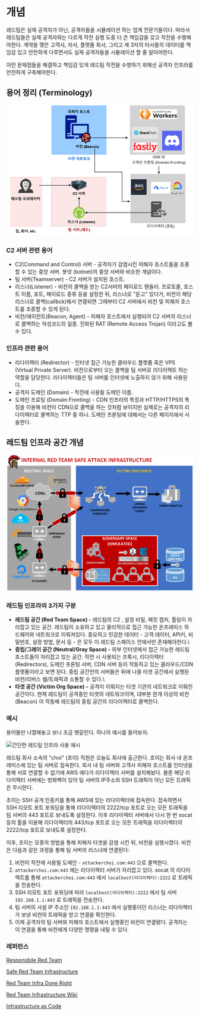 # 개념

레드팀은 실제 공격자가 아닌, 공격자들을 시뮬레이션 하는 업계 전문가들이다. 따라서 레드팀들은 실제 공격자와는 다르게 작전 실행 도중 더 큰 책임감을 갖고 작전을 수행해야한다. 계약을 맺은 고객사, 자사, 플랫폼 회사, 그리고 제 3자의 타사들의 데이터를 책임감 있고 안전하게 다루면서도 실제 공격자들을 시뮬레이션 할 줄 알아야한다.

이런 문제점들을 해결하고 책임감 있게 레드팀 작전을 수행하기 위해선 공격자 인프라를 안전하게 구축해야한다.

## 용어 정리 (Terminology)

![레드팀 용어 정리](../.gitbook/assets/용어정리.drawio.png)

### C2 서버 관련 용어

* C2(Command and Control) 서버 - 공격자가 감염시킨 피해자 호스트들을 조종할 수 있는 중앙 서버. 봇넷 (botnet)의 중앙 서버와 비슷한 개념이다.
* 팀 서버(Teamserver) - C2 서버가 설치된 호스트.
* 리스너(Listener) - 비컨의 콜백을 받는 C2서버의 페이로드 핸들러. 프로토콜, 호스트 이름, 포트, 페이로드 종류 등을 설정한 뒤, 리스너로 "듣고" 있다가, 비컨이 해당 리스너로 콜백(callbck)해서 연결되면 그때부터 C2 서버에서 비컨 및 피해자 호스트를 조종할 수 있게 된다.
* 비컨/에이전트(Beacon, Agent) - 피해자 호스트에서 실행되어 C2 서버의 리스너로 콜백하는 악성코드의 일종. 진화된 RAT (Remote Access Trojan) 이라고도 볼 수 있다.

### 인프라 관련 용어

* 리다이렉터 (Redirector) - 인터넷 접근 가능한 클라우드 플랫폼 혹은 VPS (Virtual Private Server). 비컨으로부터 오는 콜백을 팀 서버로 리다이렉트 하는 역할을 담당한다. 리다이렉터들은 팀 서버를 인터넷에 노출하지 않기 위해 사용된다.
* 공격자 도메인 (Domain) - 작전에 사용될 도메인 이름.
* 도메인 프로팅 (Domain Fronting) - CDN 인프라의 특징과 HTTP/HTTPS의 특징을 이용해 비컨이 CDN으로 콜백을 하는 것처럼 보이지만 실제로는 공격자의 리다이렉터로 콜백하는 TTP 중 하나. 도메인 프론팅에 대해서는 다른 페이지에서 서술한다.

## 레드팀 인프라 공간 개념

![https://malcomvetter.medium.com/safe-red-team-infrastructure-c5d6a0f13fac Tim MalcomVetter의 안전한 레드팀 인프라 중.](<../.gitbook/assets/image (2) (1) (1) (1) (1).png>)

### 레드팀 인프라의 3가지 구분

* **레드팀 공간 (Red Team Space) -** 레드팀의 C2 , 설정 비밀, 패킷 캡처, 툴링이 자리잡고 있는 공간. 레드팀이 소유하고 있고 물리적으로 접근 가능한 온프레미스 하드웨어와 네트워크로 이뤄져있다. 중요하고 민감한 데이터 - 고객 데이터, API키, 비밀번호, 설정 방법, 문서 등 - 은 모두 이 레드팀 스페이스 안에서만 존재해야한다.\\
* **중립/그레이 공간 (Neutral/Gray Space) -** 외부 인터넷에서 접근 가능한 레드팀 호스트들이 자리잡고 있는 공간. 작전 시 사용되는 프록시, 리다이렉터 (Redirectors), 도메인 프론팅 서버, CDN 서버 등이 작동하고 있는 클라우드/CDN 플랫폼이라고 보면 된다. 중립 공간안의 서버들은 뒤에 나올 타겟 공간에서 실행된 비컨/리버스 쉘/트래픽과 소통할 수 있다.\\
* **타겟 공간 (Victim Org Space) -** 공격이 이뤄지는 타겟 기관의 네트워크로 이뤄진 공간이다. 현재 레드팀이 공격중인 타겟의 네트워크이며, 대부분 한개 이상의 비컨 (Beacon) 이 작동해 레드팀의 중립 공간의 리다이렉터로 콜백한다.

### 예시

용어들만 나열해놓고 보니 조금 헷갈린다. 하나의 예시를 들어보자.

![간단한 레드팀 인프라 사용 예시](../.gitbook/assets/레드팀-인프라-간단.drawio\(1\).png)

레드팀 회사 소속의 "choi" (초이) 직원은 오늘도 회사에 출근한다. 초이는 회사 내 온프레미스에 있는 팀 서버로 접속한다. 회사 내 팀 서버와 고객사 피해자 호스트를 인터넷을 통해 서로 연결할 수 없기에 AWS 에다가 리다이렉터 서버를 설치해놨다. 물론 해당 리다이렉터 서버에는 방화벽이 있어 팀 서버의 IP주소와 SSH 트래픽이 아닌 모든 트래픽은 무시한다.

초이는 SSH 공개 인증키를 통해 AWS에 있는 리다이렉터에 접속한다. 접속하면서 SSH 리모트 포트 포워딩을 통해 리다이렉터의 2222/tcp 포트로 오는 모든 트래픽을 팀 서버의 443 포트로 보내도록 설정한다. 이후 리다이렉터 서버에서 다시 한 번 socat 등의 툴을 이용해 리다이렉터의 443/tcp 포트로 오는 모든 트래픽을 리다이렉터의 2222/tcp 포트로 보내도록 설정한다.

이후, 초이는 모종의 방법을 통해 피해자 타겟을 감염 시킨 뒤, 비컨을 실행시켰다. 비컨은 다음과 같은 과정을 통해 팀 서버의 리스너에 연결된다:

1. 비컨이 작전에 사용될 도메인 - `attackerchoi.com:443` 으로 콜백한다.
2. `attackerchoi.com:443` 에는 리다이렉터 서버가 자리잡고 있다. socat 의 리다이렉트를 통해 `attackerchoi.com:443` 에서 `localhost(리다이렉터):2222` 로 트래픽을 전송한다.
3. SSH 리모트 포트 포워딩에 따라 `localhost(리다이렉터):2222` 에서 팀 서버 `192.168.1.1:443` 로 트래픽을 전송한다.
4. 팀 서버의 사설 IP 주소인 `192.168.1.1:443` 에서 실행중이던 리스너는 리다이렉터가 보낸 비컨의 트래픽을 받고 연결을 확인한다.
5. 이제 공격자의 팀 서버와 피해자 호스트에서 실행중인 비컨이 연결됐다. 공격자는 이 연결을 통해 비컨에게 다양한 명령을 내릴 수 있다.

### 레퍼런스

[Responsbile Red Team](https://malcomvetter.medium.com/responsible-red-teams-1c6209fd43cc)

[Safe Red Team Infrastructure](https://malcomvetter.medium.com/safe-red-team-infrastructure-c5d6a0f13fac)

[Red Team Infra Done Right](https://notes.huskyhacks.dev/blog/red-team-infrastructure-done-right)

[Red Team Infrastructure Wiki](https://github.com/bluscreenofjeff/Red-Team-Infrastructure-Wiki)

[Infrastructure as Code](https://rastamouse.me/infrastructure-as-code-terraform-ansible/)
